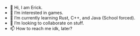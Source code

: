 - 👋 Hi, I am Erick. 
- 👀 I’m interested in games.
- 🌱 I’m currently learning Rust, C++, and Java (School forced).
- 💞️ I’m looking to collaborate on stuff.
- 📫 How to reach me idk, later? 

<!---
selemit/selemit is a ✨ special ✨ repository because its `README.md` (this file) appears on your GitHub profile.
You can click the Preview link to take a look at your changes.
--->

